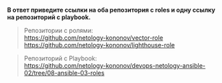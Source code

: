 **В ответ приведите ссылки на оба репозитория с roles и одну ссылку на репозиторий с playbook.**
> Репозитории с ролями:  
> https://github.com/netology-kononov/vector-role  
> https://github.com/netology-kononov/lighthouse-role  

> Репозиторий с Playbook:  
> https://github.com/netology-kononov/devops-netology-ansible-02/tree/08-ansible-03-roles  
